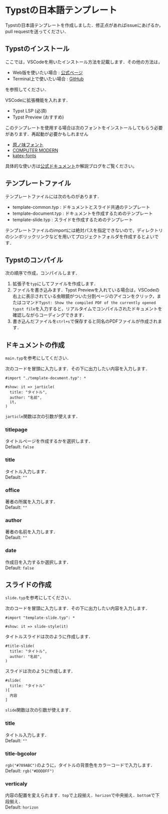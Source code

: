 # Typstの日本語テンプレート

Typstの日本語テンプレートを作成しました．修正点があればissueにあげるか，pull requestを送ってください．

## Typstのインストール

ここでは，VSCodeを用いたインストール方法を記載します．その他の方法は，
- Web版を使いたい場合 : [公式ページ](https://typst.app/)
- Terminal上で使いたい場合 : [GitHub](https://github.com/typst/typst)

を参照してください．

VSCodeに拡張機能を入れます．
- Typst LSP (必須)
- Typst Preview (おすすめ)

このテンプレートを使用する場合は次のフォントをインストールしてもらう必要があります．再起動が必要かもしれません
- [原ノ味フォント](https://github.com/trueroad/HaranoAjiFonts)
- [COMPUTER MODERN](https://www.fontsquirrel.com/fonts/computer-modern)
- [katex-fonts](https://github.com/KaTeX/katex-fonts/tree/master)

具体的な使い方は[公式ドキュメント](https://typst.app/docs/)か解説ブログをご覧ください。

## テンプレートファイル

テンプレートファイルには次のものがあります．
- template-common.typ : ドキュメントとスライド共通のテンプレート
- template-document.typ : ドキュメントを作成するためのテンプレート
- template-slide.typ : スライドを作成するためのテンプレート

テンプレートファイルのimportには絶対パスを指定できないので，ディレクトリのシンボリックリンクなどを用いてプロジェクトフォルダを作成するとよいです．

## Typstのコンパイル

次の順序で作成，コンパイルします．
1. 拡張子を`typ`にしてファイルを作成します．
1. ファイルを書き込みます．Typst Previewを入れている場合は，VSCodeの右上に表示されている虫眼鏡がついた分割ページのアイコンをクリック，またはコマンド`Typst: Show the compiled PDF of the currently opened typst file`を入力すると，リアルタイムでコンパイルされたドキュメントを確認しながらコーディングできます．
1. 書き込んだファイルを`ctrl+s`で保存すると同名のPDFファイルが作成されます．

## ドキュメントの作成

`main.typ`を参考にしてください．

次のコードを冒頭に入力します．その下に出力したい内容を入力します．

```Typst
#import "./template-document.typ": *

#show: it => jarticle(
  title: "タイトル",
  author: "名前",
  it,
)
```

`jarticle`関数は次の引数が使えます．

### titlepage
タイトルページを作成するかを選択します．\
Default: `false`

### title
タイトル入力します．\
Default: `""`

### office
著者の所属を入力します．\
Default: `""`

### author
著者の名前を入力します．\
Default: `""`

### date
作成日を入力するか選択します．\
Default: `false`

## スライドの作成

`slide.typ`を参考にしてください．

次のコードを冒頭に入力します．その下に出力したい内容を入力します．

```Typst
#import "template-slide.typ": *

#show: it => slide-style(it)
```

タイトルスライドは次のように作成します．
```Typst
#title-slide(
  title: "タイトル",
  author: "名前",
)
```

スライドは次のように作成します．
```Typst
#slide(
  title: "タイトル"
)[
  内容
]
```

`slide`関数は次の引数が使えます．

### title
タイトル入力します．\
Default: `""`

### title-bgcolor
`rgb("#789ABC")`のように，タイトルの背景色をカラーコードで入力します．\
Default: `rgb("#DDDDFF")`

### verticaly
内容の配置を変えられます．`top`で上段揃え．`horizon`で中央揃え．`bottom`で下段揃え．\
Default: `horizon`